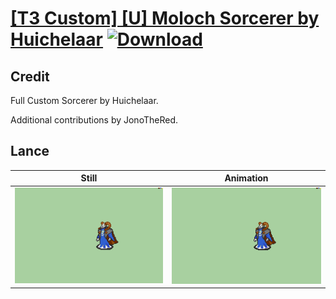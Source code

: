 # [\[T3 Custom\] \[U\] Moloch Sorcerer by Huichelaar](./) [![Download](https://img.shields.io/badge/Download--red?style=social&logo=github)](https://minhaskamal.github.io/DownGit/#/home?url=https://github.com/Klokinator/FE-Repo/tree/main/Battle%20Animations%2FMagi%20-%20Dark-Type%2F%5BT3%20Custom%5D%20%5BU%5D%20Moloch%20Sorcerer%20by%20Huichelaar%2F2.%20Lance)

## Credit

Full Custom Sorcerer by Huichelaar. 

Additional contributions by JonoTheRed.

## Lance

| Still | Animation |
| :---: | :-------: |
| ![Lance still](./Lance_000.png) | ![Lance animation](./Lance.gif) |
